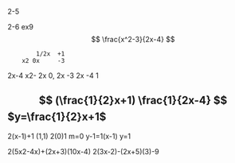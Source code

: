 2-5

2-6 ex9
$$
\frac{x^2-3}{2x-4}
$$

            1/2x  +1
		x2 0x     -3
   2x-4      x2-   2x 
	     0,    2x         -3
	        2x        -4
	                1

$$
(\frac{1}{2}x+1) \frac{1}{2x-4}
$$
$y=\frac{1}{2}x+1$
-



2(x-1)+1 (1,1)
2(0)1
m=0 
y-1=1(x-1)
y=1

2(5x2-4x)+(2x+3)(10x-4)
2(3x-2)-(2x+5)(3)-9
